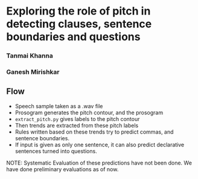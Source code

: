 # Exploring the role of pitch in detecting clauses, sentence boundaries and questions

### Tanmai Khanna
### Ganesh Mirishkar

## Flow

- Speech sample taken as a .wav file
- Prosogram generates the pitch contour, and the prosogram
- `extract_pitch.py` gives labels to the pitch contour
- Then trends are extracted from these pitch labels
- Rules written based on these trends try to predict commas, and sentence boundaries.
- If input is given as only one sentence, it can also predict declarative sentences turned into questions.

NOTE: Systematic Evaluation of these predictions have not been done. We have done preliminary evaluations as of now.
